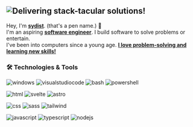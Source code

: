 ## ![Delivering stack-tacular solutions!](https://readme-typing-svg.demolab.com?font=Roboto&weight=500&size=24&duration=2000&color=c9d1d9&vCenter=true&repeat=false&width=370&height=25&lines=Delivering+stack-tacular+solutions!)

Hey, I'm **<ins>sydist</ins>**. (that's a pen name.) 👋  
I'm an aspiring **<ins>software engineer</ins>**. I build software to solve problems or entertain.  
I've been into computers since a young age. **<ins>I love problem-solving and learning new skills!</ins>**

### 🛠️ Technologies & Tools

![windows](https://img.shields.io/badge/OS-Windows-white?labelColor=black&logo=windows11&logoColor=white)
![visualstudiocode](https://img.shields.io/badge/Editor-VSCode-white?labelColor=black&logo=visualstudiocode&logoColor=white)
![bash](https://img.shields.io/badge/Shell-Bash-white?labelColor=black&logo=bash&logoColor=white)
![powershell](https://img.shields.io/badge/Shell-Powershell-white?labelColor=black&logo=powershell&logoColor=white)

![html](https://img.shields.io/badge/Code-HTML5-white?labelColor=black&logo=html5&logoColor=white)
![svelte](https://img.shields.io/badge/Tools-Svelte-white?labelColor=black&logo=svelte&logoColor=white)
![astro](https://img.shields.io/badge/Tools-Astro-white?labelColor=black&logo=astro&logoColor=white)

![css](https://img.shields.io/badge/Code-CSS3-white?labelColor=black&logo=css3&logoColor=white)
![sass](https://img.shields.io/badge/Tools-Sass-white?labelColor=black&logo=sass&logoColor=white)
![tailwind](https://img.shields.io/badge/Tools-Tailwind-white?labelColor=black&logo=tailwindcss&logoColor=white)

![javascript](https://img.shields.io/badge/Code-Javascript-white?labelColor=black&logo=javascript&logoColor=white)
![typescript](https://img.shields.io/badge/Code-Typescript-white?labelColor=black&logo=typescript&logoColor=white)
![nodejs](https://img.shields.io/badge/Tools-Node.js-white?labelColor=black&logo=node.js&logoColor=white)
